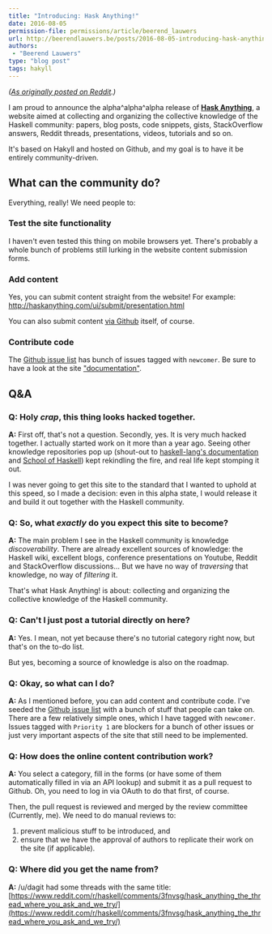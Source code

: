 ```yaml
---
title: "Introducing: Hask Anything!"
date: 2016-08-05
permission-file: permissions/article/beerend_lauwers
url: http://beerendlauwers.be/posts/2016-08-05-introducing-hask-anything.html
authors: 
 - "Beerend Lauwers"
type: "blog post"
tags: hakyll
---
```


*([As originally posted on Reddit](https://www.reddit.com/r/haskell/comments/4wb0n5/introducing_hask_anything/).)*

I am proud to announce the alpha^alpha^alpha release of **[Hask Anything](http://haskanything.com/)**, a website aimed at collecting and organizing the collective knowledge of the Haskell community: papers, blog posts, code snippets, gists, StackOverflow answers, Reddit threads, presentations, videos, tutorials and so on.

It's based on Hakyll and hosted on Github, and my goal is to have it be entirely community-driven.

## What can the community do?

Everything, really! We need people to:

### Test the site functionality
I haven't even tested this thing on mobile browsers yet. There's probably a whole bunch of problems still lurking in the website content submission forms.

### Add content
Yes, you can submit content straight from the website! For example: http://haskanything.com/ui/submit/presentation.html

You can also submit content [via Github](https://github.com/beerendlauwers/HaskAnything/) itself, of course.

### Contribute code

The [Github issue list](https://github.com/beerendlauwers/HaskAnything/issues) has bunch of issues tagged with `newcomer`. Be sure to have a look at the site ["documentation"](http://haskanything.com/documentation.html).

## Q&A

### Q: Holy *crap*, this thing looks hacked together.

**A:** First off, that's not a question. Secondly, yes. It is very much hacked together.
I actually started work on it more than a year ago. Seeing other knowledge repositories pop up (shout-out to [haskell-lang's documentation](https://haskell-lang.org/documentation) and [School of Haskell](https://www.schoolofhaskell.com/)) kept rekindling the fire, and real life kept stomping it out.

I was never going to get this site to the standard that I wanted to uphold at this speed, so I made a decision: even in this alpha state, I would release it and build it out together with the Haskell community.

### Q: So, what *exactly* do you expect this site to become?

**A:**  The main problem I see in the Haskell community is knowledge *discoverability*.
There are already excellent sources of knowledge: the Haskell wiki, excellent blogs, conference presentations on Youtube, Reddit and StackOverflow discussions... But we have no way of *traversing* that knowledge, no way of *filtering* it.

That's what Hask Anything! is about: collecting and organizing the collective knowledge of the Haskell community.

### Q: Can't I just post a tutorial directly on here?

**A:** Yes. I mean, not yet because there's no tutorial category right now, but that's on the to-do list.

But yes, becoming a source of knowledge is also on the roadmap.

### Q: Okay, so what can I do?

**A:** As I mentioned before, you can add content and contribute code. I've seeded the [Github issue list](https://github.com/beerendlauwers/HaskAnything/issues) with a bunch of stuff that people can take on. There are a few relatively simple ones, which I have tagged with `newcomer`. Issues tagged with `Priority 1` are blockers for a bunch of other issues or just very important aspects of the site that still need to be implemented.

### Q: How does the online content contribution work?

**A:** You select a category, fill in the forms (or have some of them automatically filled in via an API lookup) and submit it as a pull request to Github. Oh, you need to log in via OAuth to do that first, of course.

Then, the pull request is reviewed and merged by the review committee (Currently, me). We need to do manual reviews to:

1. prevent malicious stuff to be introduced, and
2. ensure that we have the approval of authors to replicate their work on the site (if applicable).

### Q: Where did you get the name from?

**A:** /u/dagit had some threads with the same title: [https://www.reddit.com/r/haskell/comments/3fnvsg/hask_anything_the_thread_where_you_ask_and_we_try/](https://www.reddit.com/r/haskell/comments/3fnvsg/hask_anything_the_thread_where_you_ask_and_we_try/)
